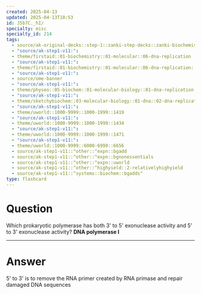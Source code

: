 ```yaml
---
created: 2025-04-13
updated: 2025-04-13T10:53
id: J5b7C._hI/
specialty: misc
specialty_id: 214
tags:
  - source/ak-original-decks::step-1::zanki-step-decks::zanki-biochemistry::molecular,-cellular,-genetics
  - "source/ak-step1-v11:": 
  - theme/firstaid::01-biochemistry::01-molecular::06-dna-replication
  - "source/ak-step1-v11:": 
  - theme/firstaid::01-biochemistry::01-molecular::06-dna-replication::polymerase
  - "source/ak-step1-v11:": 
  - source/ome-banner
  - "source/ak-step1-v11:": 
  - theme/physeo::05-biochem::01-molecular-biology::01-dna-replication
  - "source/ak-step1-v11:": 
  - theme/sketchybiochem::03-molecular-biology::01-dna::02-dna-replication
  - "source/ak-step1-v11:": 
  - theme/uworld::1000-9999::1000-1999::1419
  - "source/ak-step1-v11:": 
  - theme/uworld::1000-9999::1000-1999::1434
  - "source/ak-step1-v11:": 
  - theme/uworld::1000-9999::1000-1999::1471
  - "source/ak-step1-v11:": 
  - theme/uworld::1000-9999::6000-6999::6656
  - source/ak-step1-v11::^other::^expn::bgadd
  - source/ak-step1-v11::^other::^expn::bgnonessentials
  - source/ak-step1-v11::^other::^expn::uworld
  - source/ak-step1-v11::^other::^highyield::2-relativelyhighyield
  - source/ak-step1-v11::^systems::biochem::bgadds"
type: flashcard
---
```


# Question
Which prokaryotic polymerase has both 3' to 5' exonuclease activity and 5' to 3' exonuclease activity?   **DNA polymerase I**

---

# Answer
5' to 3' is to remove the RNA primer created by RNA primase and repair damaged DNA sequences